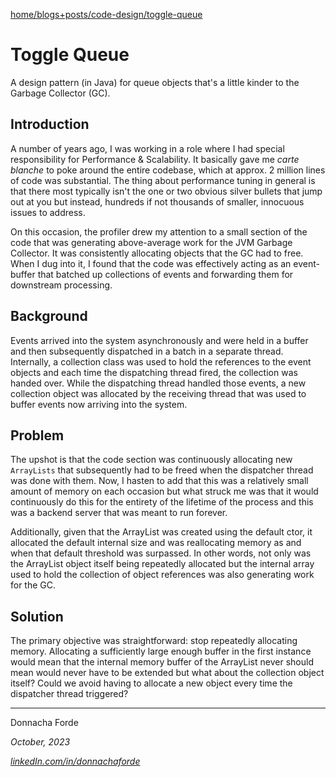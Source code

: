 [home/](https://donnachaforde.github.io)[blogs+posts/](https://donnachaforde.github.io/blogs+posts/)[code-design/](https://donnachaforde.github.io/blogs+posts/code-design/)[toggle-queue](./toggle-queue.md)

# Toggle Queue
A design pattern (in Java) for queue objects that's a little kinder to the Garbage Collector (GC).


## Introduction

A number of years ago, I was working in a role where I had special responsibility for Performance & Scalability. It basically gave me _carte blanche_ to poke around the entire codebase, which at approx. 2 million lines of code was substantial. The thing about performance tuning in general is that there most typically isn't the one or two obvious silver bullets that jump out at you but instead, hundreds if not thousands of smaller, innocuous issues to address. 

On this occasion, the profiler drew my attention to a small section of the code that was generating above-average work for the JVM Garbage Collector. It was consistently allocating objects that the GC had to free. When I dug into it, I found that the code was effectively acting as an event-buffer that batched up collections of events and forwarding them for downstream processing. 



## Background
Events arrived into the system asynchronously and were held in a buffer and then subsequently dispatched in a batch in a separate thread. Internally, a collection class was used to hold the references to the event objects and each time the dispatching thread fired, the collection was handed over. While the dispatching thread handled those events, a new collection object was allocated by the receiving thread that was used to buffer events now arriving into the system. 

## Problem

The upshot is that the code section was continuously allocating new `ArrayLists` that subsequently had to be freed when the dispatcher thread was done with them. Now, I hasten to add that this was a relatively small amount of memory on each occasion but what struck me was that it would continuously do this for the entirety of the lifetime of the process and this was a backend server that was meant to run forever. 

Additionally, given that the ArrayList was created using the default ctor, it allocated the default internal size and was reallocating memory as and when that default threshold was surpassed. In other words, not only was the ArrayList object itself being repeatedly allocated but the internal array used to hold the collection of object references was also generating work for the GC.  

## Solution
The primary objective was straightforward: stop repeatedly allocating memory. Allocating a sufficiently large enough buffer in the first instance would mean that the internal memory buffer of the ArrayList never should mean would never have to be extended but what about the collection object itself? Could we avoid having to allocate a new object every time the dispatcher thread triggered?



***
Donnacha Forde

_October, 2023_

_[linkedIn.com/in/donnachaforde](https://www.linkedin.com/in/donnachaforde)_